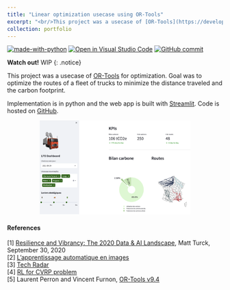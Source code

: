 ```yaml
---
title: "Linear optimization usecase using OR-Tools"
excerpt: "<br/>This project was a usecase of [OR-Tools](https://developers.google.com/optimization/) for carbon footprint optimization of a fleet of trucks, implementation is in python and the web app is built with [Streamlit](https://streamlit.io/). <br> <img src='/images/portfolio/OrTools_streamlit.png' width='70%' height='70%'>"
collection: portfolio
---
```

[![made-with-python](https://img.shields.io/badge/Made%20with-Python-1f425f.svg)](https://www.python.org/)
[![Open in Visual Studio Code](https://img.shields.io/badge/Editor-VSCode-blue?style=flat-square&logo=visual-studio-code&logoColor=white)](https://github.dev/ArianeDlns/DS_EDC_3/tree/main)
[![GitHub commit](https://badgen.net/github/last-commit/ArianeDlns/DS_EDC_3/main)](https://GitHub.com/ArianeDlns/DS_EDC_3/commits/main)

**Watch out!** WIP
{: .notice}

This project was a usecase of [OR-Tools](https://developers.google.com/optimization/) for optimization. Goal was to optimize the routes of a fleet of trucks to minimize the distance traveled and the carbon footprint. 

Implementation is in python and the web app is built with [Streamlit](https://streamlit.io/).
Code is hosted on [GitHub](https://github.com/ArianeDlns/DS_EDC_3). 

<p align=center>
<img src='/images/portfolio/OrTools_streamlit.png' width='70%' height='70%'>
</p>

#### References
[1] [Resilience and Vibrancy: The 2020 Data & AI Landscape](https://mattturck.com/data2020/), Matt Turck, September 30, 2020  
[2] [L’apprentissage automatique en images](http://www.r2d3.us/lapprentissage-automatique-en-images-chapitre-1/)   
[3] [Tech Radar](https://ekimetrics.github.io/tech-radar/)  
[4] [RL for CVRP problem](https://ekimetrics.github.io/blog/2021/10/01/tsp/)   
[5] Laurent Perron and Vincent Furnon, [OR-Tools v9.4](https://developers.google.com/optimization/)